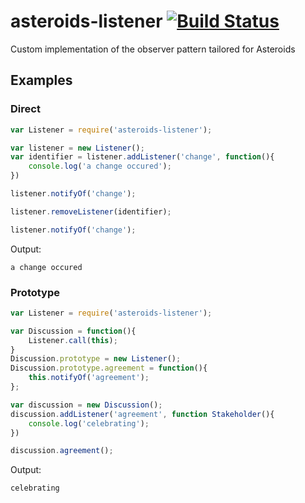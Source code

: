 asteroids-listener [![Build Status](https://travis-ci.org/ceres-pallas/asteroids-listener.png?branch=master)](https://travis-ci.org/ceres-pallas/asteroids-listener)
==================

Custom implementation of the observer pattern tailored for Asteroids


Examples
--------

### Direct

```javascript
var Listener = require('asteroids-listener');

var listener = new Listener();
var identifier = listener.addListener('change', function(){
    console.log('a change occured');
})

listener.notifyOf('change');

listener.removeListener(identifier);

listener.notifyOf('change');
```

Output:

```
a change occured
```

### Prototype

```javascript
var Listener = require('asteroids-listener');

var Discussion = function(){
    Listener.call(this);
}
Discussion.prototype = new Listener();
Discussion.prototype.agreement = function(){
    this.notifyOf('agreement');
};

var discussion = new Discussion();
discussion.addListener('agreement', function Stakeholder(){
    console.log('celebrating');
})

discussion.agreement();
```

Output:

```
celebrating
```
